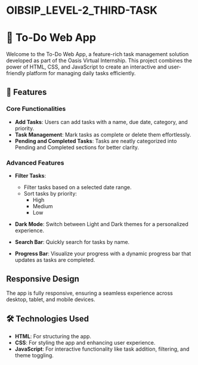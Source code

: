 # OIBSIP_LEVEL-2_THIRD-TASK
# 🌟 To-Do Web App

Welcome to the To-Do Web App, a feature-rich task management solution developed as part of the Oasis Virtual Internship. This project combines the power of HTML, CSS, and JavaScript to create an interactive and user-friendly platform for managing daily tasks efficiently.

## 🚀 Features
### Core Functionalities

- **Add Tasks**: Users can add tasks with a name, due date, category, and priority.  
- **Task Management**: Mark tasks as complete or delete them effortlessly.  
- **Pending and Completed Tasks**: Tasks are neatly categorized into Pending and Completed sections for better clarity.  

### Advanced Features
- **Filter Tasks**:  
  - Filter tasks based on a selected date range.  
  - Sort tasks by priority:  
    - High  
    - Medium  
    - Low  

- **Dark Mode**: Switch between Light and Dark themes for a personalized experience.
- **Search Bar**: Quickly search for tasks by name.
- **Progress Bar**: Visualize your progress with a dynamic progress bar that updates as tasks are completed.

## Responsive Design  
The app is fully responsive, ensuring a seamless experience across desktop, tablet, and mobile devices.

## 🛠️ Technologies Used

- **HTML**: For structuring the app.  
- **CSS**: For styling the app and enhancing user experience.  
- **JavaScript**: For interactive functionality like task addition, filtering, and theme toggling.  
